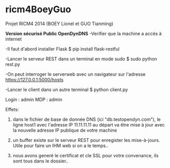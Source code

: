 ricm4BoeyGuo
============

Projet RICM4 2014 (BOEY Lionel et GUO Tianming)



****Version sécurisé Public OpenDynDNS****
-Verifier que la machine a accès à internet

-Il faut d'abord installer Flask 
      $ pip install flask-restful
      
-Lancer le serveur REST dans un terminal en mode sudo
      $ sudo python rest.py
      
-On peut interroger le serverweb avec un navigateur sur l'adresse https://127.0.0.1:5000/hosts
      
-Lancer le client dans un autre terminal
      $ python client.py
      
Login : admin     MDP : admin
            
      
Effets: 

1) dans le fichier de base de donnée DNS (ici "db.testopendyn.com"), le ligne host1 avec l'adresse IP 11.11.11.11 au départ va être mise à jour avec la nouvelle adresse IP publique de votre machine
  
2) un buffer existe sur le serveur REST pour enregister les mise-à-jours. Utile pour faire un IHM web si on a le temps..
  
3) nous avons generé le certificat et cle SSL pour votre convenance, ils sont tous dans le dossier..
  
  
